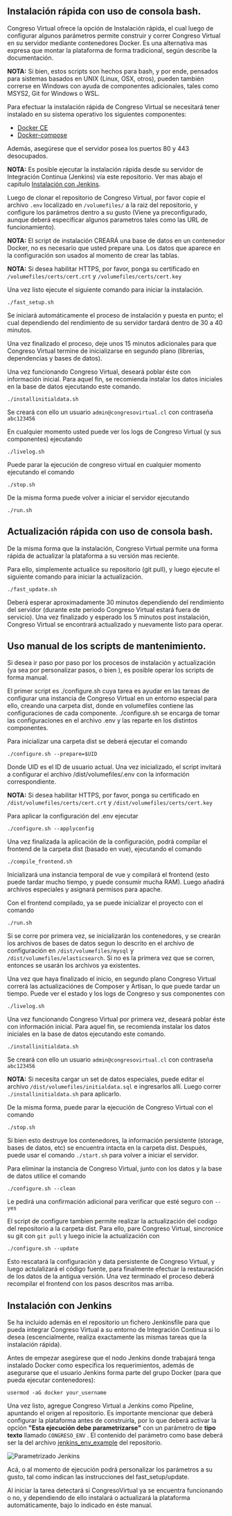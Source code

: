 ## Instalación rápida con uso de consola bash.
Congreso Virtual ofrece la opción de Instalación rápida, el cual luego de configurar algunos parámetros permite construir y correr Congreso Virtual en su servidor mediante contenedores Docker. Es una alternativa mas expresa que montar la plataforma de forma tradicional, según describe la documentación.

**NOTA:** Si bien, estos scripts son hechos para bash, y por ende, pensados para sistemas basados en UNIX (Linux, OSX, otros), pueden también correrse en Windows con ayuda de componentes adicionales, tales como MSYS2, Git for Windows o WSL.

Para efectuar la instalación rápida de Congreso Virtual se necesitará tener instalado en su sistema operativo los siguientes componentes:

 - [Docker CE](https://docs.docker.com/get-started/)
 - [Docker-compose](https://docs.docker.com/compose/install/)

Además, asegúrese que el servidor posea los puertos 80 y 443 desocupados. 

**NOTA:** Es posible ejecutar la instalación rápida desde su servidor de Integración Continua (Jenkins) vía este repositorio. Ver mas abajo el capítulo [Instalación con Jenkins](#instalación-con-jenkins).

Luego de clonar el repositorio de Congreso Virtual, por favor copie el archivo `.env` localizado en `/volumefiles/` a la raiz del repositorio, y configure los parámetros dentro a su gusto (Viene ya preconfigurado, aunque deberá especificar algunos parametros tales como las URL de funcionamiento). 

**NOTA:** El script de instalación CREARÁ una base de datos en un contenedor Docker, no es necesario que usted prepare una. Los datos que aparece en la configuración son usados al momento de crear las tablas.

**NOTA:** Si desea habilitar HTTPS, por favor, ponga su certificado en `/volumefiles/certs/cert.crt` y `/volumefiles/certs/cert.key`

Una vez listo ejecute el siguiente comando para iniciar la instalación.

    ./fast_setup.sh

Se iniciará automáticamente el proceso de instalación y puesta en punto; el cual dependiendo del rendimiento de su servidor tardará dentro de 30 a 40 minutos. 

Una vez finalizado el proceso, deje unos 15 minutos adicionales para que Congreso Virtual termine de inicializarse en segundo plano (librerías, dependencias y bases de datos). 

Una vez funcionando Congreso Virtual, deseará poblar éste con información inicial. Para aquel fin, se recomienda instalar los datos iniciales en la base de datos ejecutando este comando.

    ./installinitialdata.sh
Se creará con ello un usuario `admin@congresovirtual.cl` con contraseña `abc123456`

En cualquier momento usted puede ver los logs de Congreso Virtual (y sus componentes) ejecutando

    ./livelog.sh

Puede parar la ejecución de congreso virtual en cualquier momento ejecutando el comando 

    ./stop.sh

De la misma forma puede volver a iniciar el servidor ejecutando

    ./run.sh

## Actualización rápida con uso de consola bash.
De la misma forma que la instalación, Congreso Virtual permite una forma rápida de actualizar la plataforma a su versión mas reciente.

Para ello, simplemente actualice su repositorio (git pull), y luego ejecute el siguiente comando para iniciar la actualización.

    ./fast_update.sh

Deberá esperar aproximadamente 30 minutos dependiendo del rendimiento del servidor (durante este periodo Congreso Virtual estará fuera de servicio). Una vez finalizado y esperado los 5 minutos post instalación, Congreso Virtual se encontrará actualizado y nuevamente listo para operar.

## Uso manual de los scripts de mantenimiento.
Si desea ir paso por paso por los procesos de instalación y actualización (ya sea por personalizar pasos, o bien ), es posible operar los scripts de forma manual.

El primer script es ./configure.sh cuya tarea es ayudar en las tareas de configurar una instancia de Congreso Virtual en un entorno especial para ello, creando una carpeta dist, donde en volumefiles contiene las configuraciones de cada componente. ./configure.sh se encarga de tomar las configuraciones en el archivo .env y las reparte en los distintos componentes. 

Para inicializar una carpeta dist se deberá ejecutar el comando

    ./configure.sh --prepare=$UID
Donde UID es el ID de usuario actual. Una vez inicializado, el script invitará a configurar el archivo /dist/volumefiles/.env con la información correspondiente. 

**NOTA:** Si desea habilitar HTTPS, por favor, ponga su certificado en `/dist/volumefiles/certs/cert.crt` y `/dist/volumefiles/certs/cert.key`

Para aplicar la configuración del .env ejecutar

    ./configure.sh --applyconfig
Una vez finalizada la aplicación de la configuración, podrá compilar el frontend de la carpeta dist (basado en vue), ejecutando el comando

    ./compile_frontend.sh

Inicializará una instancia temporal de vue y compilará el frontend (esto puede tardar mucho tiempo, y puede consumir mucha RAM). Luego añadirá archivos especiales y asignará permisos para apache.  

Con el frontend compilado, ya se puede inicializar el proyecto con el comando 

    ./run.sh

Si se corre por primera vez, se inicializarán los contenedores, y se crearán los archivos de bases de datos segun lo descrito en el archivo de configuración en `/dist/volumefiles/mysql` y `/dist/volumefiles/elasticsearch`. Si no es la primera vez que se corren, entonces se usarán los archivos ya existentes.

Una vez que haya finalizado el inicio, en segundo plano Congreso Virtual correrá las actualizaciónes de Composer y Artisan, lo que puede tardar un tiempo. Puede ver el estado y los logs de Congreso y sus componentes con

    ./livelog.sh

Una vez funcionando Congreso Virtual por primera vez, deseará poblar éste con información inicial. Para aquel fin, se recomienda instalar los datos iniciales en la base de datos ejecutando este comando.

    ./installinitialdata.sh
Se creará con ello un usuario `admin@congresovirtual.cl` con contraseña `abc123456`

**NOTA:** Si necesita cargar un set de datos especiales, puede editar el archivo `/dist/volumefiles/initialdata.sql` e ingresarlos allí. Luego correr `./installinitialdata.sh` para aplicarlo.

De la misma forma, puede parar la ejecución de Congreso Virtual con el comando

    ./stop.sh

Si bien esto destruye los contenedores, la información persistente (storage, bases de datos, etc) se encuentra intacta en la carpeta dist. Después, puede usar el comando `./start.sh` para volver a iniciar el servidor. 

Para eliminar la instancia de Congreso Virtual, junto con los datos y la base de datos utilice el comando

    ./configure.sh --clean

Le pedirá una confirmación adicional para verificar que esté seguro con `--yes`

El script de configure tambien permite realizar la actualización del codigo del repositorio a la carpeta dist. Para ello, pare Congreso Virtual, sincronice su git con `git pull` y luego inicie la actualización con

    ./configure.sh --update

Esto rescatará la configuración y data persistente de Congreso Virtual, y luego actulalizará el código fuente, para finalmente efectuar la restauración de los datos de la antigua versión. Una vez terminado el proceso deberá recompilar el frontend con los pasos descritos mas arriba.

## Instalación con Jenkins
Se ha incluido además en el repositorio un fichero Jenkinsfile para que pueda integrar Congreso Virtual a su entorno de Integración Continua si lo desea (escencialmente, realiza exactamente las mismas tareas que la instalación rápida). 

Antes de empezar asegúrese que el nodo Jenkins donde trabajará tenga instalado Docker como especifica los requerimientos, además de asegurarse que el usuario Jenkins forma parte del grupo Docker (para que pueda ejecutar contenedores):

    usermod -aG docker your_username
Una vez listo, agregue Congreso Virtual a Jenkins como Pipeline, apuntando el origen al repositorio. Es importante mencionar que deberá configurar la plataforma antes de construirla, por lo que deberá activar la opción **"Esta ejecución debe parametrizarse"** con un parámetro de **tipo texto** llamado `CONGRESO_ENV` . El contenido del parámetro como base deberá ser la del archivo [jenkins_env_example](https://github.com/eii-pucv/congreso-virtual/blob/master/jenkins_env_example) del repositorio. 

![Parametrizado Jenkins](https://raw.github.com/eii-pucv/congreso-virtual/master/docs_parametrizado.png)

Acá, o al momento de ejecución podrá personalizar los parámetros a su gusto, tal como indican las instrucciones del fast_setup/update. 

Al iniciar la tarea detectará si CongresoVirtual ya se encuentra funcionando o no, y dependiendo de ello instalará o actualizará la plataforma automáticamente, bajo lo indicado en éste manual. 